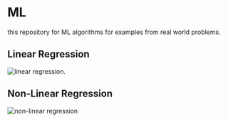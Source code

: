 # ML
this repository for ML algorithms for examples from  real world problems.
## Linear Regression
<img style='background-color:#fff;' background-color='#fff' src='https://user-images.githubusercontent.com/72823374/124914792-af37ab80-dfe8-11eb-959c-fce93aea2e48.png' alt='linear regression'/>.
## Non-Linear Regression
<img src='https://user-images.githubusercontent.com/72823374/124914916-d0989780-dfe8-11eb-9fd8-8b066e072846.png' alt='non-linear regression' />

